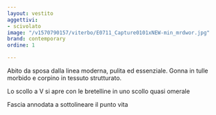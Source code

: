 ```yaml
---
layout: vestito
aggettivi:
- scivolato
image: "/v1570790157/viterbo/E0711_Capture0101xNEW-min_mrdwor.jpg"
brand: contemporary
ordine: 1

---
```

Abito da sposa dalla linea moderna, pulita ed essenziale. Gonna in tulle morbido e corpino in tessuto strutturato.

Lo scollo a V si apre con le bretelline in uno scollo quasi omerale

Fascia annodata a sottolineare il punto vita